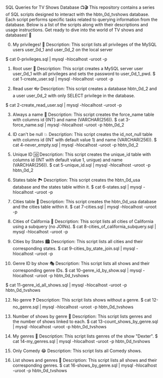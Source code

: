 SQL Queries for TV Shows Database 📺🎬
This repository contains a series of SQL scripts designed to interact with the hbtn_0d_tvshows database. 
Each script performs specific tasks related to querying information from the database. 
Below is a list of the scripts along with their descriptions and usage instructions. 
Get ready to dive into the world of TV shows and databases! 🌟

0. My privileges! 👑
Description: This script lists all privileges of the MySQL users user_0d_1 and user_0d_2 on the local server

$ cat 0-privileges.sql | mysql -hlocalhost -uroot -p

1. Root user 🌱
Description: This script creates a MySQL server user user_0d_1 with all privileges and sets the password to user_0d_1_pwd.
$ cat 1-create_user.sql | mysql -hlocalhost -uroot -p

2. Read user 👓
Description: This script creates a database hbtn_0d_2 and a user user_0d_2 with only SELECT privilege in the database.

$ cat 2-create_read_user.sql | mysql -hlocalhost -uroot -p

3. Always a name 📛
Description: This script creates the force_name table with columns id (INT) and name (VARCHAR(256)).
$ cat 3-force_name.sql | mysql -hlocalhost -uroot -p hbtn_0d_2

4. ID can't be null 💥
Description: This script creates the id_not_null table with columns id (INT with default value 1) and name (VARCHAR(256)).
$ cat 4-never_empty.sql | mysql -hlocalhost -uroot -p hbtn_0d_2


5. Unique ID 🆔
Description: This script creates the unique_id table with columns id (INT with default value 1, unique) and name (VARCHAR(256)).
$ cat 5-unique_id.sql | mysql -hlocalhost -uroot -p hbtn_0d_2

6. States table 🏞️
Description: This script creates the hbtn_0d_usa database and the states table within it.
$ cat 6-states.sql | mysql -hlocalhost -uroot -p

7. Cities table 🌆
Description: This script creates the hbtn_0d_usa database and the cities table within it.
$ cat 7-cities.sql | mysql -hlocalhost -uroot -p

8. Cities of California 🌴
Description: This script lists all cities of California using a subquery (no JOINs).
$ cat 8-cities_of_california_subquery.sql | mysql -hlocalhost -uroot -p


9. Cities by States 🏙️
Description: This script lists all cities and their corresponding states.
$ cat 9-cities_by_state_join.sql | mysql -hlocalhost -uroot -p

10. Genre ID by show 🎭
Description: This script lists all shows and their corresponding genre IDs.
$ cat 10-genre_id_by_show.sql | mysql -hlocalhost -uroot -p hbtn_0d_tvshows


$ cat 11-genre_id_all_shows.sql | mysql -hlocalhost -uroot -p hbtn_0d_tvshows

12. No genre ❓
Description: This script lists shows without a genre.
$ cat 12-no_genre.sql | mysql -hlocalhost -uroot -p hbtn_0d_tvshows

13. Number of shows by genre 🔢
Description: This script lists genres and the number of shows linked to each.
$ cat 13-count_shows_by_genre.sql | mysql -hlocalhost -uroot -p hbtn_0d_tvshows

14. My genres 🎉
Description: This script lists genres of the show "Dexter".
$ cat 14-my_genres.sql | mysql -hlocalhost -uroot -p hbtn_0d_tvshows

15. Only Comedy 😂
Description: This script lists all Comedy shows.

16. List shows and genres 📜
Description: This script lists all shows and their corresponding genres.
$ cat 16-shows_by_genre.sql | mysql -hlocalhost -uroot -p hbtn_0d_tvshows


